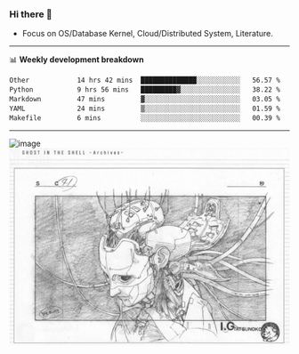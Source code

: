 ### Hi there 👋
<!-- * Daily Meditation via Leetcode/Competitive-Programming. -->
* Focus on OS/Database Kernel, Cloud/Distributed System, Literature.

-------

📊 **Weekly development breakdown**
<!--START_SECTION:waka-->

```txt
Other            14 hrs 42 mins  ██████████████░░░░░░░░░░░   56.57 %
Python           9 hrs 56 mins   █████████▓░░░░░░░░░░░░░░░   38.22 %
Markdown         47 mins         ▓░░░░░░░░░░░░░░░░░░░░░░░░   03.05 %
YAML             24 mins         ▒░░░░░░░░░░░░░░░░░░░░░░░░   01.59 %
Makefile         6 mins          ░░░░░░░░░░░░░░░░░░░░░░░░░   00.39 %
```

<!--END_SECTION:waka-->

-------

<!-- [![Leetcode Stats](https://leetcard.jacoblin.cool/hzhang413?font=Fira+Mono)](https://leetcode.com/fxrc) -->
![image](./cyberpunk-ghost-in-the-shell.gif)
![image](./gis-archive.png)
